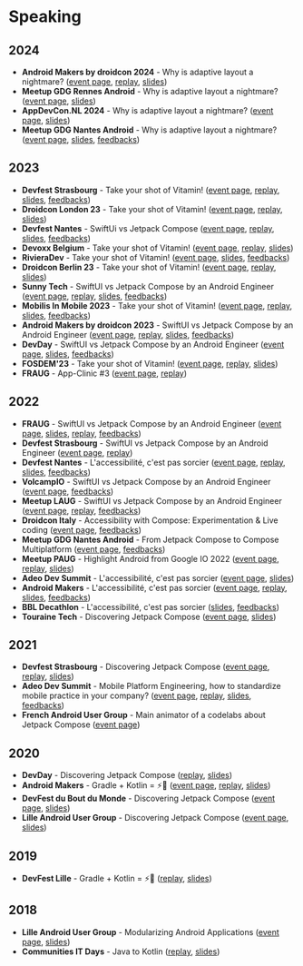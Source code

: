 # Speaking

## 2024

* **Android Makers by droidcon 2024** - Why is adaptive layout a nightmare? ([event page](https://www.droidcon.com/2024/06/12/why-is-adaptive-layout-a-nightmare/), [replay](https://youtu.be/tIc-H-GIkzg?si=2Q9s_5z6EyMTitd0), [slides](https://speakerdeck.com/gerardpaligot/why-is-adaptive-layout-a-nightmare))
* **Meetup GDG Rennes Android** - Why is adaptive layout a nightmare? ([event page](https://www.meetup.com/fr-FR/gdg_rennes_android/events/300006902/), [slides](https://speakerdeck.com/gerardpaligot/why-is-adaptive-layout-a-nightmare))
* **AppDevCon.NL 2024** - Why is adaptive layout a nightmare? ([event page](https://appdevcon.nl/session/why-is-adaptive-layout-a-nightmare/), [slides](https://speakerdeck.com/gerardpaligot/why-is-adaptive-layout-a-nightmare))
* **Meetup GDG Nantes Android** - Why is adaptive layout a nightmare? ([event page](https://gdg.community.dev/events/details/google-gdg-nantes-android-presents-android-nantes-29-meetup-chez-ippon-technologies/), [slides](https://speakerdeck.com/gerardpaligot/why-is-adaptive-layout-a-nightmare), [feedbacks](https://openfeedback.io/498RViPllO450MzN35nq/2024-02-22/XzX9ooGD35ZAs1BFRut7))

## 2023

* **Devfest Strasbourg** - Take your shot of Vitamin! ([event page](https://devfest.gdgstrasbourg.fr/), [replay](https://youtu.be/0vWCJjcZrlM), [slides](https://speakerdeck.com/gerardpaligot/take-your-shot-of-vitamin), [feedbacks](https://openfeedback.io/BVJQLdpKqfl1IBPtWpRR/0/khfkdjhgkjlhgkdjg))
* **Droidcon London 23** - Take your shot of Vitamin! ([event page](https://london.droidcon.com/gerard-paligot/), [replay](https://www.droidcon.com/2023/11/15/take-your-shot-of-vitamin-2/), [slides](https://speakerdeck.com/gerardpaligot/take-your-shot-of-vitamin))
* **Devfest Nantes** - SwiftUi vs Jetpack Compose ([event page](https://devfest2023.gdgnantes.com/en/sessions/swiftui_vs_jetpack_compose_par_un_ingenieur_android/), [replay](https://youtu.be/OUTKf92iNo0), [slides](https://speakerdeck.com/gerardpaligot/swiftui-vs-jetpack-compose-by-an-android-engineer), [feedbacks](https://openfeedback.io/p32EOIbP5bj4WDdz8bJs/2022-10-19/swiftuivsjetpackcomposeparuningenieurandroid))
* **Devoxx Belgium** - Take your shot of Vitamin! ([event page](https://mobile.devoxx.com/events/dvbe23/talks/10601/details), [replay](https://youtu.be/89t2RZV76qk), [slides](https://speakerdeck.com/gerardpaligot/take-your-shot-of-vitamin))
* **RivieraDev** - Take your shot of Vitamin! ([event page](https://rivieradev.fr/session/1153), [slides](https://speakerdeck.com/gerardpaligot/take-your-shot-of-vitamin), [feedbacks](https://openfeedback.io/VWEMZHoBj0mPrdZ9Isso/2023-07-11/gWifDCcXW7X1VBG0Kwnb))
* **Droidcon Berlin 23** - Take your shot of Vitamin! ([event page](https://berlin.droidcon.com/gerard-paligot/), [replay](https://www.droidcon.com/2023/07/31/take-your-shot-of-vitamin/), [slides](https://speakerdeck.com/gerardpaligot/take-your-shot-of-vitamin))
* **Sunny Tech** - SwiftUI vs Jetpack Compose by an Android Engineer ([event page](https://sunny-tech.io/sessions/swiftui-vs-jetpack-compose-par), [replay](https://youtu.be/EZeycvVbIVQ), [slides](https://speakerdeck.com/gerardpaligot/swiftui-vs-jetpack-compose-by-an-android-engineer), [feedbacks](https://openfeedback.io/sunnytech2023/2023-06-30/swiftui-vs-jetpack-compose-par))
* **Mobilis In Mobile 2023** - Take your shot of Vitamin! ([event page](https://mobilis-in-mobile.io/), [replay](https://youtu.be/T-mrfjdfaEk), [slides](https://speakerdeck.com/gerardpaligot/take-your-shot-of-vitamin), [feedbacks](https://openfeedback.io/RQSg6MHywwQzjkYgFFoW/2023-06-20/sBlZgIMqOpaKI2ctvUzv))
* **Android Makers by droidcon 2023** - SwiftUI vs Jetpack Compose by an Android Engineer ([event page](https://androidmakers.droidcon.com/gerard-paligot/), [replay](https://youtu.be/RlFiPX4sU5Y), [slides](https://speakerdeck.com/gerardpaligot/swiftui-vs-jetpack-compose-by-an-android-engineer), [feedbacks](https://openfeedback.io/am2023/2023-04-27/423061))
* **DevDay** - SwiftUI vs Jetpack Compose by an Android Engineer ([event page](https://www.devday.be/Sessions/details/200), [slides](https://speakerdeck.com/gerardpaligot/swiftui-vs-jetpack-compose-by-an-android-engineer), [feedbacks](https://openfeedback.io/fePnfMqcFyPW6ylFepGW/2023-03-23/200))
* **FOSDEM'23** - Take your shot of Vitamin! ([event page](https://fosdem.org/2023/schedule/event/take_your_shot_of_vitamin/), [replay](https://fosdem.org/2023/schedule/event/take_your_shot_of_vitamin/), [slides](https://speakerdeck.com/gerardpaligot/take-your-shot-of-vitamin))
* **FRAUG** - App-Clinic #3 ([event page](https://gdg.community.dev/events/details/google-gdg-nantes-android-presents-fraug-app-clinic-3/), [replay](https://www.youtube.com/live/JZuCl0WgqI0))

## 2022

* **FRAUG** - SwiftUI vs Jetpack Compose by an Android Engineer ([event page](https://gdg.community.dev/events/details/google-gdg-nantes-android-presents-fraug-swiftui-vs-jetpack-compose-avec-gerard-paligot/), [slides](https://speakerdeck.com/gerardpaligot/swiftui-vs-jetpack-compose-by-an-android-engineer), [replay](https://www.youtube.com/live/2D9TmuWmElQ), [feedbacks](https://openfeedback.io/e6swwSH4aDCT9iWWvxUM/2022-12-16/FyVztY5LfQcWn4rf9VpW))
* **Devfest Strasbourg** - SwiftUI vs Jetpack Compose by an Android Engineer ([event page](https://devfest.gdgstrasbourg.fr/schedule), [replay](https://youtu.be/RocOc_6WUjM))
* **Devfest Nantes** - L'accessibilité, c'est pas sorcier ([event page](https://devfest.gdgnantes.com/en/sessions/l_accessibilite__c_est_pas_sorcier__), [replay](https://youtu.be/l0ouMbpOWn0), [slides](https://docs.google.com/presentation/d/1Duy1GHgpqTCug43Trlp1aBLbY7bCDiDtAwrK6rEBl9g/edit?usp=sharing), [feedbacks](https://openfeedback.io/devfestnantes22/2022-10-21/30))
* **VolcampIO** - SwiftUI vs Jetpack Compose by an Android Engineer ([event page](https://www.volcamp.io/talks/22d2t4s6), [feedbacks](https://openfeedback.io/LjGz0p1jgPjgoP43jNzz/2022-10-14/IHURgsxKVQFxa3VdUnfG))
* **Meetup LAUG** - SwiftUI vs Jetpack Compose by an Android Engineer ([event page](https://www.meetup.com/fr-FR/lille-android-user-group/events/288649880/), [replay](https://youtu.be/IDUVGvjqJNM), [feedbacks](https://openfeedback.io/WQlrSFmva4qfRtjcZOT5/2022-10-11/CQzmVBViWCbDwc7IKvog))
* **Droidcon Italy** - Accessibility with Compose: Experimentation & Live coding ([event page](https://it.droidcon.com/2022/), [feedbacks](https://openfeedback.io/qkOskcnEadTxeNivZ592/2022-10-07/juSGUUhCpQAXIexkxbwg))
* **Meetup GDG Nantes Android** - From Jetpack Compose to Compose Multiplatform ([event page](https://gdg.community.dev/events/details/google-gdg-nantes-android-presents-android-nantes-21-meetup-au-palace/), [feedbacks](https://openfeedback.io/SsApO1mL6wNRw2fGRKf3/2022-09-27/gKh0Po4NoUOcnDru91xF))
* **Meetup PAUG** - Highlight Android from Google IO 2022 ([event page](https://www.meetup.com/Android-Paris/events/285963041/), [replay](https://youtu.be/UDYLtYL14nU), [slides](https://docs.google.com/presentation/d/1WQ1KPGS3V9EplnncfqwW9rj4nnACrjj0eIjjygVAJ60/edit?usp=sharing&resourcekey=0-7DuCFab6Sr6Ht_xiEXLKqw))
* **Adeo Dev Summit** - L'accessibilité, c'est pas sorcier ([event page](https://adeodevsummit2022.sched.com/event/12ZjN/laccessibilite-cest-pas-sorcier), [slides](https://docs.google.com/presentation/d/1Duy1GHgpqTCug43Trlp1aBLbY7bCDiDtAwrK6rEBl9g/edit?usp=sharing))
* **Android Makers** - L'accessibilité, c'est pas sorcier ([event page](https://androidmakers.fr/schedule/2022-04-26?sessionId=NHE-5712), [replay](https://youtu.be/wDCiNb_GPxw), [slides](https://docs.google.com/presentation/d/1Duy1GHgpqTCug43Trlp1aBLbY7bCDiDtAwrK6rEBl9g/edit?usp=sharing), [feedbacks](https://openfeedback-am-2022.web.app/am-2022/2022-04-26/NHE-5712))
* **BBL Decathlon** - L'accessibilité, c'est pas sorcier ([slides](https://docs.google.com/presentation/d/1Duy1GHgpqTCug43Trlp1aBLbY7bCDiDtAwrK6rEBl9g/edit?usp=sharing), [feedbacks](https://openfeedback.io/decathlon-bbl-accessibility-fanny/2021-04-29/fEHaNmKCExgT6cnw7gbQ))
* **Touraine Tech** - Discovering Jetpack Compose ([event page](https://touraine.tech/talk/22IzHA9usrQNr3VHtwV3), [slides](https://speakerdeck.com/gerardpaligot/discovering-jetpack-compose))

## 2021

* **Devfest Strasbourg** - Discovering Jetpack Compose ([event page](https://devfest21.gdgstrasbourg.fr/schedule/2021-11-09?sessionId=114), [replay](https://youtu.be/6r8JYIR-PtU), [slides](https://speakerdeck.com/gerardpaligot/discovering-jetpack-compose))
* **Adeo Dev Summit** - Mobile Platform Engineering, how to standardize mobile practice in your company? ([event page](https://adeodevsummit2021.sched.com/event/jcs7/quickie-mobile-platform-engineering-how-to-standardize-mobile-practice-in-your-company), [replay](https://youtu.be/9b0tdM3yNNs), [slides](https://speakerdeck.com/gerardpaligot/mobile-platform-engineering-how-to-standardize-mobile-practice-in-your-company), [feedbacks](https://openfeedback.io/JCbSxM01WvfWfrMc1bvr/2021-06-16/1E5svhRWmrcPbPU6gEKR))
* **French Android User Group** - Main animator of a codelabs about Jetpack Compose ([event page](https://www.meetup.com/fr-FR/lille-android-user-group/events/275800069/))

## 2020

* **DevDay** - Discovering Jetpack Compose ([replay](https://www.youtube.com/watch?v=V66x5rQvLeg&t=3576s), [slides](https://speakerdeck.com/gerardpaligot/discovering-jetpack-compose))
* **Android Makers** - Gradle + Kotlin = ⚡🚀 ([event page](https://android-makers-2020.firebaseapp.com/schedule/2020-04-20?sessionId=174162), [replay](https://youtu.be/I3WfRaIl4a4), [slides](https://speakerdeck.com/gerardpaligot/gradle-plus-kotlin-dsl-equals))
* **DevFest du Bout du Monde** - Discovering Jetpack Compose ([event page](https://devfest.duboutdumonde.bzh/sessions/a_la_decouverte_de_jetpack_compose/), [slides](https://speakerdeck.com/gerardpaligot/discovering-jetpack-compose))
* **Lille Android User Group** - Discovering Jetpack Compose ([event page](https://www.meetup.com/fr-FR/lille-android-user-group/events/267908033/), [slides](https://speakerdeck.com/gerardpaligot/discovering-jetpack-compose))

## 2019

* **DevFest Lille** - Gradle + Kotlin = ⚡🚀 ([replay](https://youtu.be/qJzMYWrKGBg), [slides](https://speakerdeck.com/gerardpaligot/gradle-plus-kotlin-dsl-equals))

## 2018

* **Lille Android User Group** - Modularizing Android Applications ([event page](https://www.meetup.com/fr-FR/lille-android-user-group/events/256628009/), [slides](https://speakerdeck.com/gerardpaligot/modularizing-android-applications))
* **Communities IT Days** - Java to Kotlin ([replay](https://youtu.be/NPEOY-TEh5E), [slides](https://speakerdeck.com/gerardpaligot/from-java-to-kotlin))
